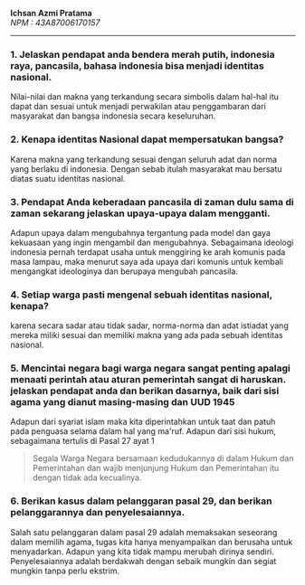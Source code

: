 **Ichsan Azmi Pratama**  
*NPM : 43A87006170157*  

___

### 1. Jelaskan pendapat anda bendera merah putih, indonesia raya, pancasila, bahasa indonesia bisa menjadi identitas nasional.

Nilai-nilai dan makna yang terkandung secara simbolis dalam hal-hal itu dapat dan sesuai untuk menjadi perwakilan atau penggambaran dari masyarakat dan bangsa indonesia secara keseluruhan.

### 2. Kenapa identitas Nasional dapat mempersatukan bangsa?

Karena makna yang terkandung sesuai dengan seluruh adat dan norma yang berlaku di indonesia. Dengan sebab itulah masyarakat mau bersatu diatas suatu identitas nasional.

### 3. Pendapat Anda keberadaan pancasila di zaman dulu sama di zaman sekarang jelaskan upaya-upaya dalam mengganti.

Adapun upaya dalam mengubahnya tergantung pada model dan gaya kekuasaan yang ingin mengambil dan mengubahnya. Sebagaimana ideologi indonesia pernah terdapat usaha untuk menggiring ke arah komunis pada masa lampau, maka menurut saya ada upaya dari komunis untuk kembali mengangkat ideologinya dan berupaya mengubah pancasila.

### 4. Setiap warga pasti mengenal sebuah identitas nasional, kenapa?

karena secara sadar atau tidak sadar, norma-norma dan adat istiadat yang mereka miliki sesuai dan memiliki makna yang ada pada sebuah identitas nasional.

### 5. Mencintai negara bagi warga negara sangat penting apalagi menaati perintah atau aturan pemerintah sangat di haruskan. jelaskan pendapat anda dan berikan dasarnya, baik dari sisi agama yang dianut masing-masing dan UUD 1945

Adapun dari syariat islam maka kita diperintahkan untuk taat dan patuh pada penguasa selama dalam hal yang ma'ruf. Adapun dari sisi hukum, sebagaimana tertulis di Pasal 27 ayat 1

> Segala Warga Negara bersamaan kedudukannya di dalam Hukum dan Pemerintahan dan wajib menjunjung Hukum dan Pemerintahan itu dengan tidak ada kecualinya.

### 

### 6. Berikan kasus dalam pelanggaran pasal 29, dan berikan pelanggarannya dan penyelesaiannya.

Salah satu pelanggaran dalam pasal 29 adalah memaksakan seseorang dalam memilih agama, tugas kita hanya menyampaikan dan berusaha untuk menyadarkan. Adapun yang kita tidak mampu merubah dirinya sendiri. Penyelesaiannya adalah berdakwah dengan sebaik mungkin dan segiat mungkin tanpa perlu ekstrim.
